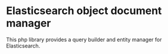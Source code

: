 # Elasticsearch object document manager

This php library provides a query builder and entity manager for Elasticsearch.